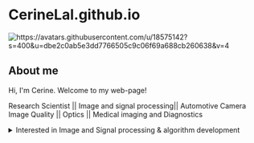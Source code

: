 # CerineLal.github.io
<picture>
 <source media="(prefers-color-scheme: dark)" srcset="https://avatars.githubusercontent.com/u/18575142?s=400&u=dbe2c0ab5e3dd7766505c9c06f69a688cb260638&v=4">
 <source media="(prefers-color-scheme: light)" srcset="https://avatars.githubusercontent.com/u/18575142?s=400&u=dbe2c0ab5e3dd7766505c9c06f69a688cb260638&v=4">
 <img alt="https://avatars.githubusercontent.com/u/18575142?s=400&u=dbe2c0ab5e3dd7766505c9c06f69a688cb260638&v=4" src="https://avatars.githubusercontent.com/u/18575142?s=400&u=dbe2c0ab5e3dd7766505c9c06f69a688cb260638&v=4">
</picture>

## About me
Hi, I'm Cerine. Welcome to my web-page!

Research Scientist || Image and signal processing|| Automotive Camera Image Quality || Optics || Medical imaging and Diagnostics

<details>
<summary>Interested in Image and Signal processing & algorithm development </summary>
Currently working as Automotive Image Quality Function Owner at Valeo vision systems. Interested in Camera ISP and Mechatronics  development activities. 
 
<details>
<summary> Education </summary>
PhD : Photonics
 
Bachelors : Electronics and Instrumentation engineering
